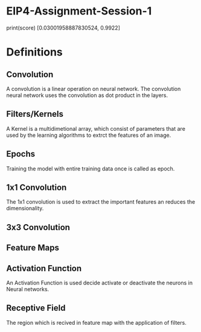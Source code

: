 # EIP4-Assignment-Session-1

print(score)
[0.03001958887830524, 0.9922]
# Definitions

## Convolution

A convolution is a linear operation on neural network. The convolution neural network uses the convolution as dot product in the layers.  

## Filters/Kernels
A Kernel is a multidimetional array, which consist of parameters that are used by the learning algorithms to extrct the features of an image.

## Epochs
Training the model with entire training data once is called as epoch.

## 1x1 Convolution
The 1x1 convolution is used to extract the important features an reduces the dimensionality.

## 3x3 Convolution


## Feature Maps

## Activation Function
An Activation Function is used decide activate or deactivate the neurons in Neural networks. 

## Receptive Field
The region which is recived in feature map with the application of filters. 
